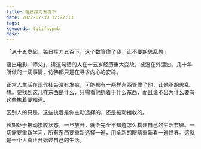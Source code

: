 ```yaml
---
title: 每日挥刀五百下
date: 2022-07-30 12:22:13
tags:
keywords: tqtifnypmb
desc:
---
```


「从十五岁起，每日挥刀五百下，这个数管住了我，让不要胡思乱想」

语出电影「师父」，讲这句话的人在十五岁经历重大变故，被逼在外漂泊。几十年所做的一切事情，仿佛都只是在寻求内心的安稳。

正常人生活在现代社会没有发疯，可能都有一两样东西管住了他，让他不胡思乱想。要找到这几样东西是什么，只需看他执着于什么东西，而且说不出为什么要有这些执着便知道。

区别人的只是，这些执着是你主动选择的，还是被动接收的。

长期处于被动接收状态，一旦放开，就会完全不知道怎么构建自己的生活节律。一切需要重新学习，所有东西要重新选择一遍，用全新的眼睛重新看一遍世界。这就是一个人真正开始过自己的生活。